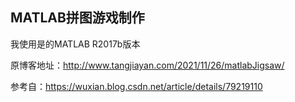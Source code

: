 ## MATLAB拼图游戏制作

我使用是的MATLAB R2017b版本

原博客地址：http://www.tangjiayan.com/2021/11/26/matlabJigsaw/

参考自：https://wuxian.blog.csdn.net/article/details/79219110
